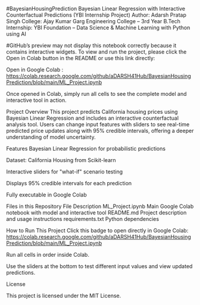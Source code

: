 #BayesianHousingPrediction
Bayesian Linear Regression with Interactive Counterfactual Predictions (YBI Internship Project)
Author: Adarsh Pratap Singh
College: Ajay Kumar Garg Engineering College – 3rd Year B.Tech
Internship: YBI Foundation – Data Science & Machine Learning with Python using AI

#GitHub’s preview may not display this notebook correctly because it contains interactive widgets.
To view and run the project, please click the Open in Colab button in the README or use this link directly:

Open in Google Colab : https://colab.research.google.com/github/aDARSH41Hub/BayesianHousingPrediction/blob/main/ML_Project.ipynb

Once opened in Colab, simply run all cells to see the complete model and interactive tool in action.


Project Overview
This project predicts California housing prices using Bayesian Linear Regression and includes an interactive counterfactual analysis tool. Users can change input features with sliders to see real-time predicted price updates along with 95% credible intervals, offering a deeper understanding of model uncertainty.

Features
Bayesian Linear Regression for probabilistic predictions

Dataset: California Housing from Scikit-learn

Interactive sliders for "what-if" scenario testing

Displays 95% credible intervals for each prediction

Fully executable in Google Colab

Files in this Repository
File	Description
ML_Project.ipynb	Main Google Colab notebook with model and interactive tool
README.md	Project description and usage instructions
requirements.txt	Python dependencies

How to Run This Project
Click this badge to open directly in Google Colab: https://colab.research.google.com/github/aDARSH41Hub/BayesianHousingPrediction/blob/main/ML_Project.ipynb


Run all cells in order inside Colab.


Use the sliders at the bottom to test different input values and view updated predictions.



License

This project is licensed under the MIT License.

